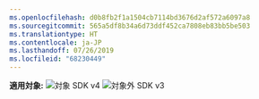```yaml
---
ms.openlocfilehash: d0b8fb2f1a1504cb7114bd3676d2af572a6097a8
ms.sourcegitcommit: 565a5df8b34a6d73ddf452ca7808eb83bb5be503
ms.translationtype: HT
ms.contentlocale: ja-JP
ms.lasthandoff: 07/26/2019
ms.locfileid: "68230449"
---
```

<Token>**適用対象:** ![対象](../media/yes.png) SDK v4 ![対象外](../media/no.png) SDK v3 </Token>
